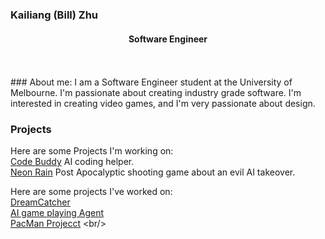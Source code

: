 ### Kailiang (Bill) Zhu
#### <p align="center"> Software Engineer </p>
<br/>
<br/>
### About me:
I am a Software Engineer student at the University of Melbourne. I'm passionate about creating industry grade software. I'm interested in creating video games, and I'm very passionate about design.

### Projects
Here are some Projects I'm working on:
<br/>
[Code Buddy](https://code-buddy-website-project.vercel.app/) AI coding helper.
<br/>
[Neon Rain](https://comp30019.github.io/project-2-overclockedburrito/) Post Apocalyptic shooting game about an evil AI takeover.
<br/>

Here are some projects I've worked on:
<br/>
[DreamCatcher](https://billzhukl.wixsite.com/dreamcatcher)
<br/>
[AI game playing Agent](https://github.com/kaiizzz/AIProjectB)
<br/>
[PacMan Projecct](https://github.com/Unimelb-SWEN30006/2023-sem1-projectassignment2-thu11-00-team-05![image](https://github.com/kaiizzz/kaiizzz/assets/127363736/ed5f85d4-da38-4bf6-b4cd-ffead182f433))
<br/>



<!--
**kaiizzz/kaiizzz** is a ✨ _special_ ✨ repository because its `README.md` (this file) appears on your GitHub profile.

Here are some ideas to get you started:

- 🔭 I’m currently working on ...
- 🌱 I’m currently learning ...
- 👯 I’m looking to collaborate on ...
- 🤔 I’m looking for help with ...
- 💬 Ask me about ...
- 📫 How to reach me: ...
- 😄 Pronouns: ...
- ⚡ Fun fact: ...
-->


